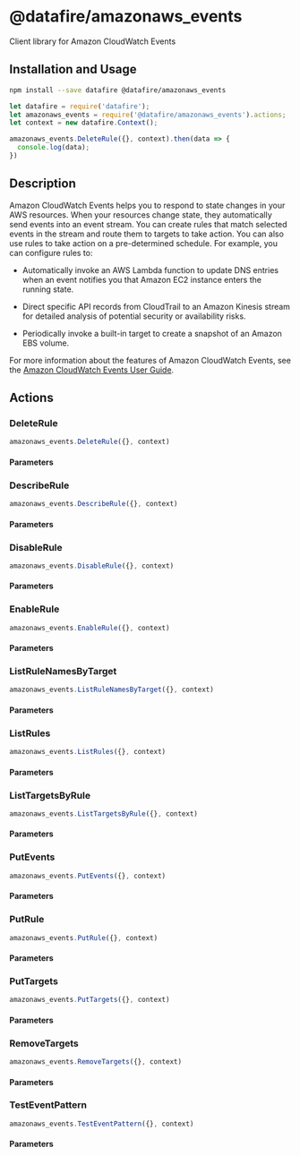 # @datafire/amazonaws_events

Client library for Amazon CloudWatch Events

## Installation and Usage
```bash
npm install --save datafire @datafire/amazonaws_events
```

```js
let datafire = require('datafire');
let amazonaws_events = require('@datafire/amazonaws_events').actions;
let context = new datafire.Context();

amazonaws_events.DeleteRule({}, context).then(data => {
  console.log(data);
})
```

## Description
<p>Amazon CloudWatch Events helps you to respond to state changes in your AWS resources. When your resources change state, they automatically send events into an event stream. You can create rules that match selected events in the stream and route them to targets to take action. You can also use rules to take action on a pre-determined schedule. For example, you can configure rules to:</p> <ul> <li> <p>Automatically invoke an AWS Lambda function to update DNS entries when an event notifies you that Amazon EC2 instance enters the running state.</p> </li> <li> <p>Direct specific API records from CloudTrail to an Amazon Kinesis stream for detailed analysis of potential security or availability risks.</p> </li> <li> <p>Periodically invoke a built-in target to create a snapshot of an Amazon EBS volume.</p> </li> </ul> <p>For more information about the features of Amazon CloudWatch Events, see the <a href="http://docs.aws.amazon.com/AmazonCloudWatch/latest/events">Amazon CloudWatch Events User Guide</a>.</p>

## Actions
### DeleteRule



```js
amazonaws_events.DeleteRule({}, context)
```

#### Parameters

### DescribeRule



```js
amazonaws_events.DescribeRule({}, context)
```

#### Parameters

### DisableRule



```js
amazonaws_events.DisableRule({}, context)
```

#### Parameters

### EnableRule



```js
amazonaws_events.EnableRule({}, context)
```

#### Parameters

### ListRuleNamesByTarget



```js
amazonaws_events.ListRuleNamesByTarget({}, context)
```

#### Parameters

### ListRules



```js
amazonaws_events.ListRules({}, context)
```

#### Parameters

### ListTargetsByRule



```js
amazonaws_events.ListTargetsByRule({}, context)
```

#### Parameters

### PutEvents



```js
amazonaws_events.PutEvents({}, context)
```

#### Parameters

### PutRule



```js
amazonaws_events.PutRule({}, context)
```

#### Parameters

### PutTargets



```js
amazonaws_events.PutTargets({}, context)
```

#### Parameters

### RemoveTargets



```js
amazonaws_events.RemoveTargets({}, context)
```

#### Parameters

### TestEventPattern



```js
amazonaws_events.TestEventPattern({}, context)
```

#### Parameters

